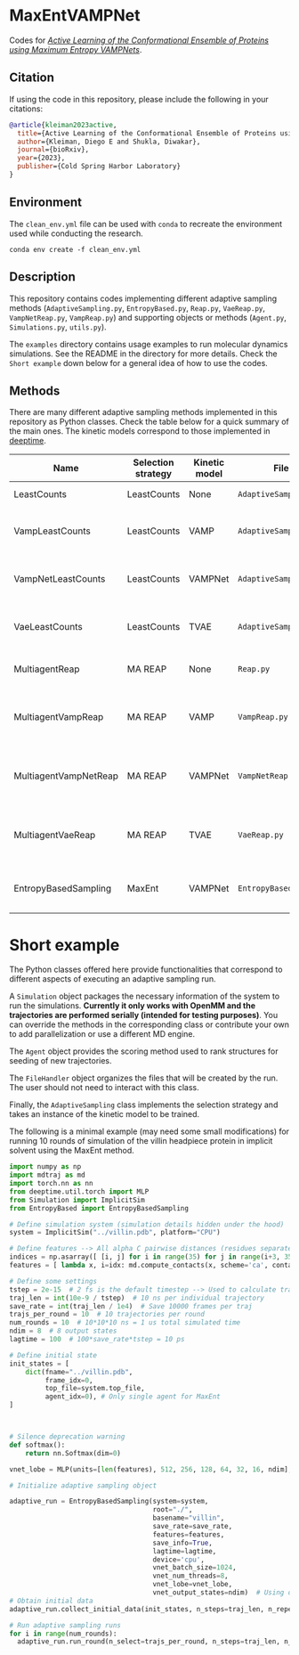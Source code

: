 # MaxEntVAMPNet

Codes for [*Active Learning of the Conformational Ensemble of Proteins using Maximum Entropy VAMPNets*](https://www.biorxiv.org/content/10.1101/2023.01.12.523801v1.full).

## Citation

If using the code in this repository, please include the following in your citations:

```bibtex
@article{kleiman2023active,
  title={Active Learning of the Conformational Ensemble of Proteins using Maximum Entropy VAMPNets},
  author={Kleiman, Diego E and Shukla, Diwakar},
  journal={bioRxiv},
  year={2023},
  publisher={Cold Spring Harbor Laboratory}
}
```

## Environment

The `clean_env.yml` file can be used with `conda` to recreate the environment used while conducting the research.

`conda env create -f clean_env.yml`

## Description

This repository contains codes implementing different adaptive sampling methods (`AdaptiveSampling.py`, `EntropyBased.py`, `Reap.py`, `VaeReap.py`, `VampNetReap.py`, `VampReap.py`) and supporting objects or methods (`Agent.py`, `Simulations.py`, `utils.py`).

The `examples` directory contains usage examples to run molecular dynamics simulations. See the README in the directory for more details. Check the `Short example` down below for a general idea of how to use the codes.

## Methods

There are many different adaptive sampling methods implemented in this repository as Python classes. Check the table below for a quick summary of the main ones. The kinetic models correspond to those implemented in [deeptime](https://deeptime-ml.github.io/latest/index.html). 

| Name  | Selection strategy | Kinetic model | File | Main references |
| ----- | ------------------ | ------------- | ---- | --------- |
| LeastCounts  | LeastCounts  | None | `AdaptiveSampling.py` | Bowman et al. J. Chem. Theory Comput. 2010, 6, 3, 787–794.  |
| VampLeastCounts  | LeastCounts  | VAMP | `AdaptiveSampling.py` | Bowman et al. J. Chem. Theory Comput. 2010, 6, 3, 787–794.<br />Wu et al. J. Nonlinear Sci. 2019, 30, 23–66.|
| VampNetLeastCounts  | LeastCounts  | VAMPNet | `AdaptiveSampling.py` | Bowman et al. J. Chem. Theory Comput. 2010, 6, 3, 787–794.<br />Mardt et al. Nat. Commun. 2018, 9.|
| VaeLeastCounts  | LeastCounts  | TVAE | `AdaptiveSampling.py` | Bowman et al. J. Chem. Theory Comput. 2010, 6, 3, 787–794.<br />Wehmeyer et al. Chem. Phys. 2018, 148, 241703.|
| MultiagentReap  | MA REAP  | None | `Reap.py` | Kleiman et al. J. Chem. Theory Comput. 2022, 18, 9, 5422–5434.<br />|
| MultiagentVampReap  | MA REAP  | VAMP | `VampReap.py` | Kleiman et al. J. Chem. Theory Comput. 2022, 18, 9, 5422–5434.<br />Wu et al. J. Nonlinear Sci. 2019, 30, 23–66.|
| MultiagentVampNetReap  | MA REAP  | VAMPNet | `VampNetReap.py` | Kleiman et al. J. Chem. Theory Comput. 2022, 18, 9, 5422–5434.<br />Mardt et al. Nat. Commun. 2018, 9.|
| MultiagentVaeReap  | MA REAP  | TVAE | `VaeReap.py` | Kleiman et al. J. Chem. Theory Comput. 2022, 18, 9, 5422–5434.<br />Wehmeyer et al. Chem. Phys. 2018, 148, 241703.|
| EntropyBasedSampling  | MaxEnt  | VAMPNet | `EntropyBased.py` | Kleiman et al. bioRxiv. 2023, 10.1101/2023.01.12.523801.<br />Mardt et al. Nat. Commun. 2018, 9.|

# Short example

The Python classes offered here provide functionalities that correspond to different aspects of executing an adaptive sampling run. 

A `Simulation` object packages the necessary information of the system to run the simulations. **Currently it only works with OpenMM and the trajectories are performed serially (intended for testing purposes)**. You can override the methods in the corresponding class or contribute your own to add parallelization or use a different MD engine.

The `Agent` object provides the scoring method used to rank structures for seeding of new trajectories.

The `FileHandler` object organizes the files that will be created by the run. The user should not need to interact with this class.

Finally, the `AdaptiveSampling` class implements the selection strategy and takes an instance of the kinetic model to be trained.

The following is a minimal example (may need some small modifications) for running 10 rounds of simulation of the villin headpiece protein in implicit solvent using the MaxEnt method.

```python
import numpy as np
import mdtraj as md
import torch.nn as nn
from deeptime.util.torch import MLP
from Simulation import ImplicitSim
from EntropyBased import EntropyBasedSampling

# Define simulation system (simulation details hidden under the hood)
system = ImplicitSim("../villin.pdb", platform="CPU")

# Define features --> All alpha C pairwise distances (residues separated by 3 amino acids or more)
indices = np.asarray([ [i, j] for i in range(35) for j in range(i+3, 35) ])
features = [ lambda x, i=idx: md.compute_contacts(x, scheme='ca', contacts=[i])[0].flatten() for idx in indices ]

# Define some settings
tstep = 2e-15  # 2 fs is the default timestep --> Used to calculate traj_len
traj_len = int(10e-9 / tstep)  # 10 ns per individual trajectory
save_rate = int(traj_len / 1e4)  # Save 10000 frames per traj
trajs_per_round = 10  # 10 trajectories per round
num_rounds = 10  # 10*10*10 ns = 1 us total simulated time
ndim = 8  # 8 output states
lagtime = 100  # 100*save_rate*tstep = 10 ps

# Define initial state
init_states = [
    dict(fname="../villin.pdb",
         frame_idx=0,
         top_file=system.top_file,
         agent_idx=0), # Only single agent for MaxEnt
]



# Silence deprecation warning
def softmax():
    return nn.Softmax(dim=0)

vnet_lobe = MLP(units=[len(features), 512, 256, 128, 64, 32, 16, ndim], nonlinearity=nn.ReLU, output_nonlinearity=softmax)

# Initialize adaptive sampling object

adaptive_run = EntropyBasedSampling(system=system,
                                    root="./",
                                    basename="villin",
                                    save_rate=save_rate,
                                    features=features,
                                    save_info=True,
                                    lagtime=lagtime,
                                    device='cpu',
                                    vnet_batch_size=1024,
                                    vnet_num_threads=8,
                                    vnet_lobe=vnet_lobe,
                                    vnet_output_states=ndim)  # Using default values for some parameters
# Obtain initial data
adaptive_run.collect_initial_data(init_states, n_steps=traj_len, n_repeats=1)

# Run adaptive sampling runs
for i in range(num_rounds):
  adaptive_run.run_round(n_select=trajs_per_round, n_steps=traj_len, n_repeats=1)
```

